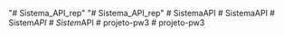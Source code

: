 "# Sistema_API_rep" 
"# Sistema_API_rep" 
#   S i s t e m a A P I  
 #   S i s t e m a A P I  
 #   S i s t e m _ A P I  
 #   S i s t e m _ A P I  
 #   p r o j e t o - p w 3  
 #   p r o j e t o - p w 3  
 